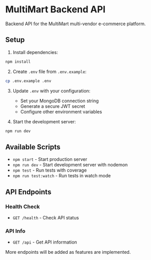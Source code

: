 # MultiMart Backend API

Backend API for the MultiMart multi-vendor e-commerce platform.

## Setup

1. Install dependencies:
```bash
npm install
```

2. Create `.env` file from `.env.example`:
```bash
cp .env.example .env
```

3. Update `.env` with your configuration:
   - Set your MongoDB connection string
   - Generate a secure JWT secret
   - Configure other environment variables

4. Start the development server:
```bash
npm run dev
```

## Available Scripts

- `npm start` - Start production server
- `npm run dev` - Start development server with nodemon
- `npm test` - Run tests with coverage
- `npm run test:watch` - Run tests in watch mode

## API Endpoints

### Health Check
- `GET /health` - Check API status

### API Info
- `GET /api` - Get API information

More endpoints will be added as features are implemented.
